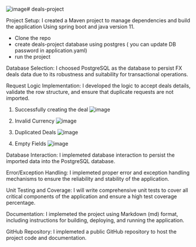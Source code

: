 ![image](https://github.com/hadeel-ux/deals-project/assets/73706746/e1a9be53-84ab-4573-b071-44627b6e9bdc)# deals-project

Project Setup: I created a Maven project to manage dependencies and build the application Using spring boot and java version 11.
  - Clone the repo
  - create deals-project database using postgres ( you can update DB password in application.yaml)
  - run the project

Database Selection: I choosed PostgreSQL as the database to persist FX deals data due to its robustness and suitability for transactional operations.

Request Logic Implementation: I developed the logic to accept deals details, validate the row structure, and ensure that duplicate requests are not imported.

 1. Successfully creating the deal
![image](https://github.com/hadeel-ux/deals-project/assets/73706746/c175e7dc-ff59-4a7e-9992-3b33e3752eaf)

 2. Invalid Currency 
![image](https://github.com/hadeel-ux/deals-project/assets/73706746/30baa5f5-bbc9-4887-b527-c6a8010ee05d)

 3. Duplicated Deals
![image](https://github.com/hadeel-ux/deals-project/assets/73706746/8e34f0c0-6596-49f2-9a31-8531d2b8bdab)

 4. Empty Fields
![image](https://github.com/hadeel-ux/deals-project/assets/73706746/d8b8e3e2-3ff9-4516-b9c0-22bb2b096cb6)


Database Interaction: I implemeted database interaction to persist the imported data into the PostgreSQL database.

Error/Exception Handling: I implemeted proper error and exception handling mechanisms to ensure the reliability and stability of the application.

Unit Testing and Coverage: I will write comprehensive unit tests to cover all critical components of the application and ensure a high test coverage percentage.

Documentation: I implemeted the project using Markdown (md) format, including instructions for building, deploying, and running the application.

GitHub Repository: I implemeted a public GitHub repository to host the project code and documentation.



